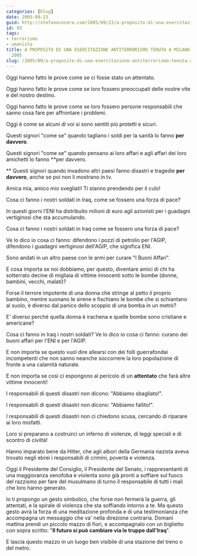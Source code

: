 ```yaml
---
categories: [blog]
date: 2005-09-23
guid: http://stefanocecere.com/2005/09/23/a-proposito-di-una-esercitazione-antiterrorismo-tenuta-a-milano-il-23-settembre-2005/
id: 93
tags:
- terrorismo
- umanista
title: A PROPOSITO DI UNA ESERCITAZIONE ANTITERRORISMO TENUTA A MILANO IL 23 SETTEMBRE
  2005
slug: /2005/09/a-proposito-di-una-esercitazione-antiterrorismo-tenuta-a-milano-il-23-settembre-2005/
---
```


Oggi hanno fatto le prove come se ci fosse stato un attentato.
  
Oggi hanno fatto le prove come se loro fossero preoccupati delle nostre vite e del nostro destino.
  
Oggi hanno fatto le prove come se loro fossero persone responsabili che sanno cosa fare per affrontare i problemi.
  
Oggi è come se alcuni di voi si sono sentiti più protetti e sicuri.

Questi signori "come se" quando tagliano i soldi per la sanità lo fanno **per davvero**.
  
Questi signori "come se" quando pensano ai loro affari e agli affari dei loro amichetti lo fanno **per davvero.
  
** Questi signori quando invadono altri paesi fanno disastri e tragedie **per davvero**, anche se poi non li mostrano in tv.

Amica mia, amico mio svegliati! Ti stanno prendendo per il culo!
  
Cosa ci fanno i nostri soldati in Iraq, come se fossero una forza di pace?
  
In questi giorni l'ENI ha distribuito milioni di euro agli azionisti per i guadagni vertiginosi che sta accumulando.
  
Cosa ci fanno i nostri soldati in Iraq come se fossero una forza di pace?
  
Ve lo dico io cosa ci fanno: difendono i pozzi di petrolio per l'AGIP, difendono i guadagni vertiginosi dell'AGIP, che significa ENI.
  
Sono andati in un altro paese con le armi per curare "I Buoni Affari".

E cosa importa se noi dobbiamo, per questo, diventare amici di chi ha sotterrato decine di migliaia di vittime innocenti sotto le bombe (donne, bambini, vecchi, malati)?
  
Forse il terrore impotente di una donna che stringe al petto il proprio bambino, mentre suonano le sirene e fischiano le bombe che si schiantano al suolo, è diverso dal panico dello scoppio di una bomba in un metrò?
  
E' diverso perché quella donna è irachena e quelle bombe sono cristiane e americane?
  
Cosa ci fanno in Iraq i nostri soldati? Ve lo dico io cosa ci fanno: curano dei buoni affari per l'ENI e per l'AGIP.

E non importa se questo vuol dire allearsi con dei folli guerrafondai incompetenti che non sanno neanche soccorrere la loro popolazione di fronte a una calamità naturale.
  
E non importa se così ci espongono al pericolo di un **attentato** che farà altre vittime innocenti!

I responsabili di questi disastri non dicono: "Abbiamo sbagliato!".
  
I responsabili di questi disastri non dicono: "Abbiamo fallito!".
  
I responsabili di questi disastri non ci chiedono scusa, cercando di riparare ai loro misfatti.

Loro si preparano a costruirci un inferno di violenze, di leggi speciali e di scontro di civiltà!
  
Hanno imparato bene da Hitler, che agli albori della Germania nazista aveva trovato negli ebrei i responsabili di crimini, povertà e violenza.
  
Oggi il Presidente del Consiglio, il Presidente del Senato, i rappresentanti di una maggioranza xenofoba e violenta sono già pronti a soffiare sul fuoco del razzismo per fare del musulmano di turno il responsabile di tutti i mali che loro hanno generato.

Io ti propongo un gesto simbolico, che forse non fermerà la guerra, gli attentati, e la spirale di violenza che sta soffiando intorno a te. Ma questo gesto avrà la forza di una meditazione profonda e di una testimonianza che accompagna un messaggio che va' nella direzione contraria. Domani mattina prendi un piccolo mazzo di fiori, e accompagnalo con un biglietto con sopra scritto: "**Il futuro si può cambiare via le truppe dall'Iraq**".
  
E lascia questo mazzo in un luogo ben visibile di una stazione del treno o del metro.